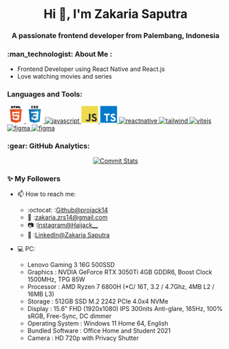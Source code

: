 <!-- <p align="center">
  Visitor count<br>
  <img src="https://profile-counter.glitch.me/itgoyo/count.svg" />
</p> -->


<h1 align="center">Hi 👋, I'm Zakaria Saputra</h1>
<h3 align="center">A passionate frontend developer from Palembang, Indonesia</h3>

<h3 align="left">:man_technologist: About Me :</h3>
<div align="left">
  <ul>
    <li>Frontend Developer using React Native and React.js</li>
    <li>Love watching movies and series</li>
  </ul>
</div>

<h3 align="left">Languages and Tools:</h3>
<p align="left">
  <a href="https://html5up.net/" target="_blank"> <img src="https://raw.githubusercontent.com/devicons/devicon/master/icons/html5/html5-original-wordmark.svg" alt="html5" width="40" height="40"/> </a> 
   <a href="https://www.w3schools.com/css/" target="_blank">
    <img src="https://raw.githubusercontent.com/devicons/devicon/master/icons/css3/css3-original-wordmark.svg" alt="css3" width="40" height="40"/> </a> 
  <a href="https://nodejs.org/en" target="_blank">  <img src="https://seeklogo.com/images/N/nodejs-logo-FBE122E377-seeklogo.com.png" alt="javascript" width="40" height="40"/> </a> 
  <a href="https://developer.mozilla.org/en-US/docs/Web/JavaScript" target="_blank">  <img src="https://raw.githubusercontent.com/devicons/devicon/master/icons/javascript/javascript-original.svg" alt="javascript" width="40" height="40"/> </a> 
  <a href="https://www.typescriptlang.org/" target="_blank">  <img src="https://raw.githubusercontent.com/devicons/devicon/master/icons/typescript/typescript-original.svg" alt="typescript" width="40" height="40"/> </a> 
  <a href="https://react.dev/" target="_blank">  <img src="https://reactnative.dev/img/header_logo.svg" alt="reactnative" width="40" height="40"/> </a>
   <a href="https://tailwindcss.com/" target="_blank">  <img src="https://upload.wikimedia.org/wikipedia/commons/thumb/d/d5/Tailwind_CSS_Logo.svg/120px-Tailwind_CSS_Logo.svg.png" alt="tailwind" width="40" height="40"/> </a>
   <a href="https://vitejs.dev/" target="_blank">  <img  src="https://vitejs.dev/logo-with-shadow.png" alt="vitejs" width="40" height="40"/> </a> 
   <a href="https://figma.com/" target="_blank">  <img src="https://cdn.icon-icons.com/icons2/2699/PNG/512/figma_logo_icon_170157.png" alt="figma" width="40" height="40"/> </a> 
   <a href="https://whimsical.com/" target="_blank">  <img src="https://i.pinimg.com/originals/ea/2a/b2/ea2ab287b40acfe28348c71eb780d11c.png" alt="figma" width="40" height="40"/> </a> 
 </p>



<h3 align="left">:gear: GitHub Analytics:</h3>
<div align="center">
  <a href="https://github.com/projack14">
    <img src="https://github-readme-stats.vercel.app/api?username=projack14&show_icons=true&include_all_commits=true&count_private=true&bg_color=000&title_color=fff&text_color=fff&icon_color=fff" alt="Commit Stats"/>
  </a>

 
</div>





### :sparkles: My Followers

- 📫 How to reach me:
    - :octocat:  :[Github@projack14](https://github.com/projack14)
    - 📧 :[zakaria.zrs14@gmail.com](mailto:zakaria.zrs14@gmail.com)
    - 📷 :[Instagram@Haijack__](https://www.instagram.com/haijack__/)
    - 🚀 :[LinkedIn@Zakaria Saputra](https://www.linkedin.com/in/zakaria-saputra-93ba19228/)


- :computer: PC:
    - Lenovo Gaming 3 16G 500SSD
    - Graphics : NVDIA GeForce RTX 3050Ti 4GB GDDR6, Boost Clock 1500MHz, TPG 85W
    - Processor : AMD Ryzen 7 6800H (*C/ 16T, 3.2 / 4.7Ghz, 4MB L2 / 16MB L3)
    - Storage : 512GB SSD M.2 2242 PCIe 4.0x4 NVMe
    - Display : 15.6" FHD (1920x1080) IPS 300nits Anti-glare, 165Hz, 100% sRGB, Free-Sync, DC dimmer
    - Operating System : Windows 11 Home 64, English
    - Bundled Software : Office Home and Student 2021
    - Camera : HD 720p with Privacy Shutter

   






